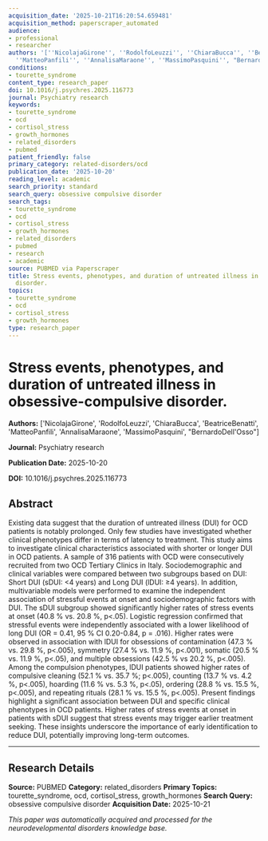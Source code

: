 ```yaml
---
acquisition_date: '2025-10-21T16:20:54.659481'
acquisition_method: paperscraper_automated
audience:
- professional
- researcher
authors: '[''NicolajaGirone'', ''RodolfoLeuzzi'', ''ChiaraBucca'', ''BeatriceBenatti'',
  ''MatteoPanfili'', ''AnnalisaMaraone'', ''MassimoPasquini'', "BernardoDell''Osso"]'
conditions:
- tourette_syndrome
content_type: research_paper
doi: 10.1016/j.psychres.2025.116773
journal: Psychiatry research
keywords:
- tourette_syndrome
- ocd
- cortisol_stress
- growth_hormones
- related_disorders
- pubmed
patient_friendly: false
primary_category: related-disorders/ocd
publication_date: '2025-10-20'
reading_level: academic
search_priority: standard
search_query: obsessive compulsive disorder
search_tags:
- tourette_syndrome
- ocd
- cortisol_stress
- growth_hormones
- related_disorders
- pubmed
- research
- academic
source: PUBMED via Paperscraper
title: Stress events, phenotypes, and duration of untreated illness in obsessive-compulsive
  disorder.
topics:
- tourette_syndrome
- ocd
- cortisol_stress
- growth_hormones
type: research_paper
---
```


# Stress events, phenotypes, and duration of untreated illness in obsessive-compulsive disorder.

**Authors:** ['NicolajaGirone', 'RodolfoLeuzzi', 'ChiaraBucca', 'BeatriceBenatti', 'MatteoPanfili', 'AnnalisaMaraone', 'MassimoPasquini', "BernardoDell'Osso"]

**Journal:** Psychiatry research

**Publication Date:** 2025-10-20

**DOI:** 10.1016/j.psychres.2025.116773

## Abstract

Existing data suggest that the duration of untreated illness (DUI) for OCD patients is notably prolonged. Only few studies have investigated whether clinical phenotypes differ in terms of latency to treatment. This study aims to investigate clinical characteristics associated with shorter or longer DUI in OCD patients. A sample of 316 patients with OCD were consecutively recruited from two OCD Tertiary Clinics in Italy. ​​Sociodemographic and clinical variables were compared between two subgroups based on DUI: Short DUI (sDUI: <4 years) and Long DUI (lDUI: ≥4 years). In addition, multivariable models were performed to examine the independent association of stressful events at onset and sociodemographic factors with DUI. The sDUI subgroup showed significantly higher rates of stress events at onset (40.8 % vs. 20.8 %, p<.05). Logistic regression confirmed that stressful events were independently associated with a lower likelihood of long DUI (OR = 0.41, 95 % CI 0.20-0.84, p = .016). Higher rates were observed in association with lDUI for obsessions of contamination (47.3 % vs. 29.8 %, p<.005), symmetry (27.4 % vs. 11.9 %, p<.001), somatic (20.5 % vs. 11.9 %, p<.05), and multiple obsessions (42.5 % vs 20.2 %, p<.005). Among the compulsion phenotypes, lDUI patients showed higher rates of compulsive cleaning (52.1 % vs. 35.7 %; p<.005), counting (13.7 % vs. 4.2 %, p<.005), hoarding (11.6 % vs. 5.3 %, p<.05), ordering (28.8 % vs. 15.5 %, p<.005), and repeating rituals (28.1 % vs. 15.5 %, p<.005). Present findings highlight a significant association between DUI and specific clinical phenotypes in OCD patients. Higher rates of stress events at onset in patients with sDUI suggest that stress events may trigger earlier treatment seeking. These insights underscore the importance of early identification to reduce DUI, potentially improving long-term outcomes.

---

## Research Details

**Source:** PUBMED
**Category:** related_disorders
**Primary Topics:** tourette_syndrome, ocd, cortisol_stress, growth_hormones
**Search Query:** obsessive compulsive disorder
**Acquisition Date:** 2025-10-21

*This paper was automatically acquired and processed for the neurodevelopmental disorders knowledge base.*
